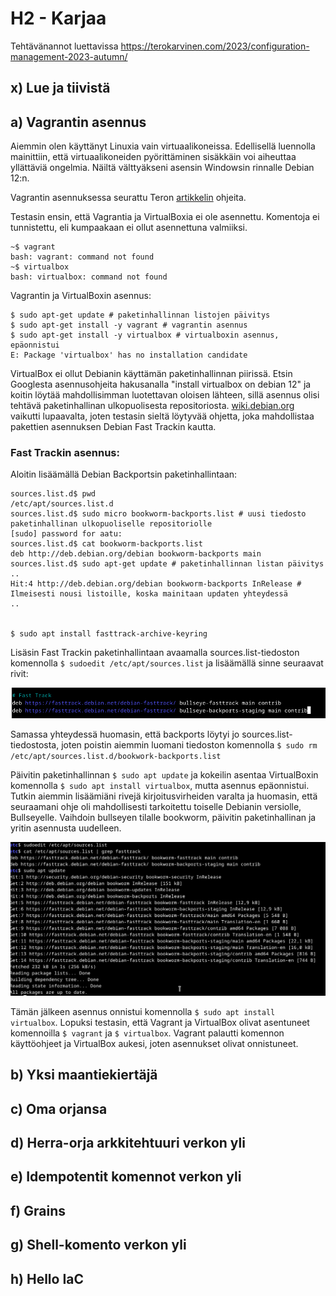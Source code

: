 # H2 - Karjaa 
Tehtävänannot luettavissa https://terokarvinen.com/2023/configuration-management-2023-autumn/

## x) Lue ja tiivistä

## a) Vagrantin asennus
Aiemmin olen käyttänyt Linuxia vain virtuaalikoneissa. Edellisellä luennolla mainittiin, että virtuaalikoneiden pyörittäminen sisäkkäin voi aiheuttaa yllättäviä ongelmia. Näiltä välttyäkseni asensin Windowsin rinnalle Debian 12:n. 

Vagrantin asennuksessa seurattu Teron [artikkelin](https://terokarvinen.com/2017/04/11/vagrant-revisited-install-boot-new-virtual-machine-in-31-seconds/) ohjeita. 

Testasin ensin, että Vagrantia ja VirtualBoxia ei ole asennettu. Komentoja ei tunnistettu, eli kumpaakaan ei ollut asennettuna valmiiksi.
    
    ~$ vagrant
    bash: vagrant: command not found
    ~$ virtualbox
    bash: virtualbox: command not found

Vagrantin ja VirtualBoxin asennus:

    $ sudo apt-get update # paketinhallinnan listojen päivitys
    $ sudo apt-get install -y vagrant # vagrantin asennus
    $ sudo apt-get install -y virtualbox # virtualboxin asennus, epäonnistui
    E: Package 'virtualbox' has no installation candidate

VirtualBox ei ollut Debianin käyttämän paketinhallinnan piirissä. Etsin Googlesta asennusohjeita hakusanalla "install virtualbox on debian 12" ja koitin löytää mahdollisimman luotettavan oloisen lähteen, sillä asennus olisi tehtävä paketinhallinan ulkopuolisesta repositoriosta. [wiki.debian.org](https://wiki.debian.org/VirtualBox) vaikutti lupaavalta, joten testasin sieltä löytyvää ohjetta, joka mahdollistaa pakettien asennuksen Debian Fast Trackin kautta.  

### Fast Trackin asennus: 

Aloitin lisäämällä Debian Backportsin paketinhallintaan:

    sources.list.d$ pwd
    /etc/apt/sources.list.d
    sources.list.d$ sudo micro bookworm-backports.list # uusi tiedosto paketinhallinan ulkopuoliselle repositoriolle
    [sudo] password for aatu: 
    sources.list.d$ cat bookworm-backports.list 
    deb http://deb.debian.org/debian bookworm-backports main
    sources.list.d$ sudo apt-get update # paketinhallinnan listan päivitys
    ..
    Hit:4 http://deb.debian.org/debian bookworm-backports InRelease # Ilmeisesti nousi listoille, koska mainitaan updaten yhteydessä
    ..


    $ sudo apt install fasttrack-archive-keyring

Lisäsin Fast Trackin paketinhallintaan avaamalla sources.list-tiedoston komennolla ````$ sudoedit /etc/apt/sources.list```` ja lisäämällä sinne seuraavat rivit:

![Add file: fasttrack](/img/fasttrack.png)

Samassa yhteydessä huomasin, että backports löytyi jo sources.list-tiedostosta, joten poistin aiemmin luomani tiedoston komennolla ````$ sudo rm /etc/apt/sources.list.d/bookwork-backports.list````

Päivitin paketinhallinnan ````$ sudo apt update```` ja kokeilin asentaa VirtualBoxin komennolla ````$ sudo apt install virtualbox````, mutta asennus epäonnistui. Tutkin aiemmin lisäämiäni rivejä kirjoitusvirheiden varalta ja huomasin, että seuraamani ohje oli mahdollisesti tarkoitettu toiselle Debianin versiolle, Bullseyelle. Vaihdoin bullseyen tilalle bookworm, päivitin paketinhallinan ja yritin asennusta uudelleen.

![Add file: bookwormihan se olikin](img/bookworm-fasttrack.png)

Tämän jälkeen asennus onnistui komennolla ````$ sudo apt install virtualbox````. Lopuksi testasin, että Vagrant ja VirtualBox olivat asentuneet komennoilla ````$ vagrant```` ja ````$ virtualbox````. Vagrant palautti komennon käyttöohjeet ja VirtualBox aukesi, joten asennukset olivat onnistuneet.

## b) Yksi maantiekiertäjä

## c) Oma orjansa

## d) Herra-orja arkkitehtuuri verkon yli

## e) Idempotentit komennot verkon yli

## f) Grains

## g) Shell-komento verkon yli

## h) Hello IaC
